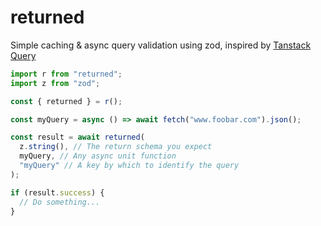 # returned

Simple caching & async query validation using zod, inspired by [Tanstack Query](https://tanstack.com/query/latest)

```typescript
import r from "returned";
import z from "zod";

const { returned } = r();

const myQuery = async () => await fetch("www.foobar.com").json();

const result = await returned(
  z.string(), // The return schema you expect
  myQuery, // Any async unit function
  "myQuery" // A key by which to identify the query
);

if (result.success) {
  // Do something...
}
```
